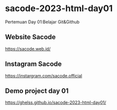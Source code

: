 # sacode-2023-html-day01
Pertemuan Day 01:Belajar Git&amp;Github

## Website Sacode
https://sacode.web.id/

## Instagram Sacode 
https://instargram.com/sacode.official

## Demo project day 01
https://ghelss.github.io/sacode-2023-html-day01/
